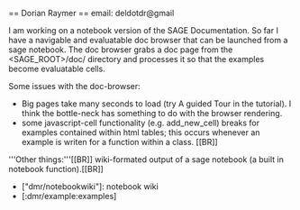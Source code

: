 == Dorian Raymer ==
email: deldotdr@gmail

I am working on a notebook version of the SAGE Documentation. So far I have a navigable and evaluatable doc browser that can be launched from a sage notebook. The doc browser grabs a doc page from the <SAGE_ROOT>/doc/ directory and processes it so that the examples become evaluatable cells.

Some issues with the doc-browser:
 * Big pages take many seconds to load (try A guided Tour in the tutorial). I think the bottle-neck has something to do with the browser rendering.
 * some javascript-cell functionality (e.g. add_new_cell) breaks for examples contained within html tables;
  this occurs whenever an example is writen for a function within a class.
[[BR]]

'''Other things:'''[[BR]] wiki-formated output of a sage notebook (a built in notebook function).[[BR]]

 * ["dmr/notebookwiki"]: notebook wiki
 * [:dmr/example:examples]
